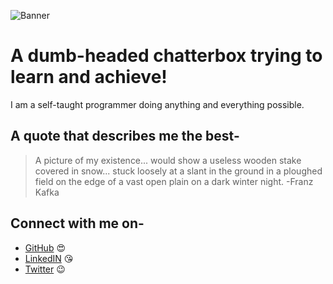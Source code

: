 ![Banner](./profile.png)
# A dumb-headed chatterbox trying to learn and achieve!
I am a self-taught programmer doing anything and everything possible.

## A quote that describes me the best-
> A picture of my existence... would show a useless wooden stake covered in snow... 
> stuck loosely at a slant in the ground in a ploughed field on the edge of a vast open plain on a 
> dark winter night. 
> -Franz Kafka 
## Connect with me on-
* [GitHub](http://github.com/Khushik514) :heart_eyes:
* [LinkedIN](https://www.linkedin.com/in/khushikapoor1412/) :kissing_heart:
* [Twitter](https://twitter.com/KhushiK1412) :wink:
